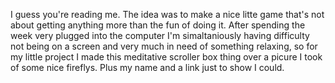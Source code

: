 I guess you're reading me.
The idea was to make a nice litte game that's not about getting anything more than the fun of doing it.
After spending the week very plugged into the computer I'm simaltaniously having difficulty not being 
on a screen and very much in need of something relaxing, so for my little project I made this meditative
scroller box thing over a picure I took of some nice fireflys.
Plus my name and a link just to show I could.